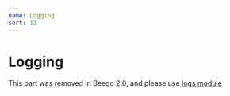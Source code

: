 ```yaml
---
name: Logging
sort: 11
---
```


# Logging

This part was removed in Beego 2.0, and please use [logs module](/zh-CN/module/logs.md)
